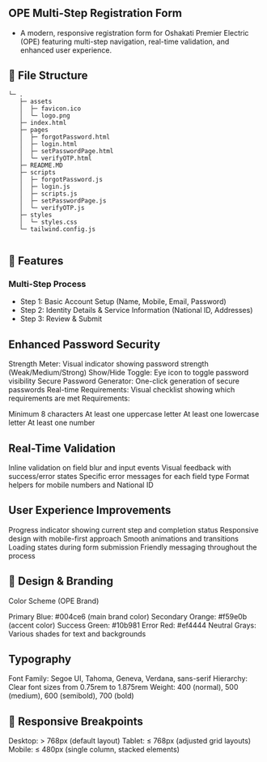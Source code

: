 ## OPE Multi-Step Registration Form
 - A modern, responsive registration form for Oshakati Premier Electric (OPE) featuring multi-step navigation, real-time validation, and enhanced user experience.

## 📁 File Structure
```
└─ .
   ├─ assets
   │  ├─ favicon.ico
   │  └─ logo.png
   ├─ index.html
   ├─ pages
   │  ├─ forgotPassword.html
   │  ├─ login.html
   │  ├─ setPasswordPage.html
   │  └─ verifyOTP.html
   ├─ README.MD
   ├─ scripts
   │  ├─ forgotPassword.js
   │  ├─ login.js
   │  ├─ scripts.js
   │  ├─ setPasswordPage.js
   │  └─ verifyOTP.js
   ├─ styles
   │  └─ styles.css
   └─ tailwind.config.js


```
## 🚀 Features
### Multi-Step Process

- Step 1: Basic Account Setup (Name, Mobile, Email, Password)
- Step 2: Identity Details & Service Information (National ID, Addresses)
- Step 3: Review & Submit

## Enhanced Password Security

Strength Meter: Visual indicator showing password strength (Weak/Medium/Strong)
Show/Hide Toggle: Eye icon to toggle password visibility
Secure Password Generator: One-click generation of secure passwords
Real-time Requirements: Visual checklist showing which requirements are met
Requirements:

Minimum 8 characters
At least one uppercase letter
At least one lowercase letter
At least one number



## Real-Time Validation

Inline validation on field blur and input events
Visual feedback with success/error states
Specific error messages for each field type
Format helpers for mobile numbers and National ID

## User Experience Improvements

Progress indicator showing current step and completion status
Responsive design with mobile-first approach
Smooth animations and transitions
Loading states during form submission
Friendly messaging throughout the process

## 🎨 Design & Branding
Color Scheme (OPE Brand)

Primary Blue: #004ce6 (main brand color)
Secondary Orange: #f59e0b (accent color)
Success Green: #10b981
Error Red: #ef4444
Neutral Grays: Various shades for text and backgrounds

## Typography

Font Family: Segoe UI, Tahoma, Geneva, Verdana, sans-serif
Hierarchy: Clear font sizes from 0.75rem to 1.875rem
Weight: 400 (normal), 500 (medium), 600 (semibold), 700 (bold)

## 📱 Responsive Breakpoints

Desktop: > 768px (default layout)
Tablet: ≤ 768px (adjusted grid layouts)
Mobile: ≤ 480px (single column, stacked elements)